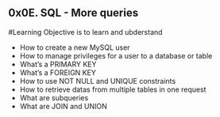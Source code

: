 ## 0x0E. SQL - More queries

#Learning Objective is to learn and ubderstand

* How to create a new MySQL user
* How to manage privileges for a user to a database or table
* What’s a PRIMARY KEY
* What’s a FOREIGN KEY
* How to use NOT NULL and UNIQUE constraints
* How to retrieve datas from multiple tables in one request
* What are subqueries
*  What are JOIN and UNION